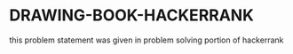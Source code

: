 # DRAWING-BOOK-HACKERRANK
this problem statement was given in problem solving portion of hackerrank
